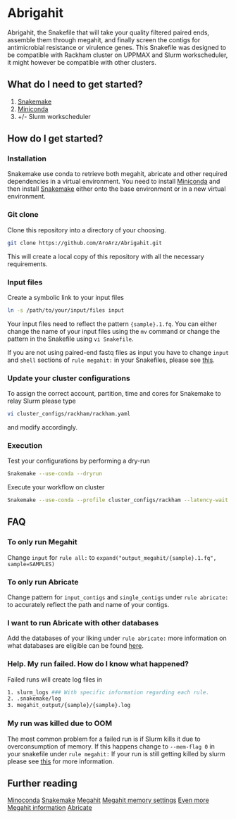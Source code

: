# Abrigahit

Abrigahit, the Snakefile that will take your quality filtered paired ends, assemble them through megahit, and finally screen the contigs for antimicrobial resistance or virulence genes.
This Snakefile was designed to be compatible with Rackham cluster on UPPMAX and Slurm workscheduler, it might however be compatible with other clusters.

## What do I need to get started?
1. [Snakemake](https://snakemake.readthedocs.io)
2. [Miniconda](https://conda.io/minoconda.html)
3. +/- Slurm workscheduler

## How do I get started?

### Installation
Snakemake use conda to retrieve both megahit, abricate and other required dependencies in a virtual environment. You need to install [Miniconda](https://conda.io/miniconda.html) and then install [Snakemake](https://snakemake.readthedocs.io) either onto the base environment or in a new virtual environment.

### Git clone
Clone this repository into a directory of your choosing.

```bash
git clone https://github.com/AroArz/Abrigahit.git
```
This will create a local copy of this repository with all the necessary requirements.

### Input files
Create a symbolic link to your input files

```bash
ln -s /path/to/your/input/files input
```
Your input files need to reflect the pattern `{sample}.1.fq`. You can either change the name of your input files using the `mv` command or change the pattern in the Snakefile using `vi Snakefile`.

If you are not using paired-end fastq files as input you have to change `input` and `shell` sections of `rule megahit:` in your Snakefiles, please see [this](https://github.com/voutcn/megahit).

### Update your cluster configurations
To assign the correct account, partition, time and cores for Snakemake to relay Slurm please type
```bash
vi cluster_configs/rackham/rackham.yaml
```
and modify accordingly.

### Execution

Test your configurations by performing a dry-run
```bash
Snakemake --use-conda --dryrun
``` 
Execute your workflow on cluster
```bash
Snakemake --use-conda --profile cluster_configs/rackham --latency-wait 60 --jobs 100
```

## FAQ

### To only run Megahit 
Change `input` for `rule all:` to `expand("output_megahit/{sample}.1.fq", sample=SAMPLES)`

### To only run Abricate
Change pattern for `input_contigs` and `single_contigs` under `rule abricate:` to accurately reflect the path and name of your contigs.

### I want to run Abricate with other databases
Add the databases of your liking under `rule abricate:` more information on what databases are eligible can be found [here](https://github.com/tseemann/abricate).

### Help. My run failed. How do I know what happened?
Failed runs will create log files in
```bash
1. slurm_logs ### With specific information regarding each rule.
2. .snakemake/log
3. megahit_output/{sample}/{sample}.log
```
### My run was killed due to OOM
The most common problem for a failed run is if Slurm kills it due to overconsumption of memory. If this happens change to `--mem-flag 0` in your snakefile under `rule megahit:` If your run is still getting killed by slurm please see [this](https://github.com/voutcn/megahit/wiki/MEGAHIT-Memory-setting) for more information.

## Further reading
[Minoconda](https://conda.io/miniconda.html)
[Snakemake](https://snakemake.readthedocs.io)
[Megahit](https://github.com/voutcn/megahit)
[Megahit memory settings](https://github.com/voutcn/megahit/wiki/MEGAHIT-Memory-setting)
[Even more Megahit information](https://metagenomics.wiki/tools/assembly/megahit)
[Abricate](https://tseenabb/abricate)

